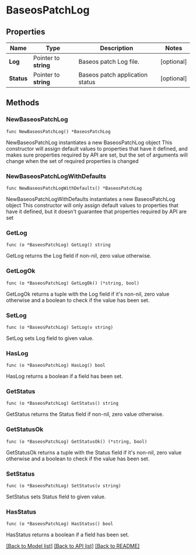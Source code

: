# BaseosPatchLog

## Properties

Name | Type | Description | Notes
------------ | ------------- | ------------- | -------------
**Log** | Pointer to **string** | Baseos patch Log file. | [optional] 
**Status** | Pointer to **string** | Baseos patch application status | [optional] 

## Methods

### NewBaseosPatchLog

`func NewBaseosPatchLog() *BaseosPatchLog`

NewBaseosPatchLog instantiates a new BaseosPatchLog object
This constructor will assign default values to properties that have it defined,
and makes sure properties required by API are set, but the set of arguments
will change when the set of required properties is changed

### NewBaseosPatchLogWithDefaults

`func NewBaseosPatchLogWithDefaults() *BaseosPatchLog`

NewBaseosPatchLogWithDefaults instantiates a new BaseosPatchLog object
This constructor will only assign default values to properties that have it defined,
but it doesn't guarantee that properties required by API are set

### GetLog

`func (o *BaseosPatchLog) GetLog() string`

GetLog returns the Log field if non-nil, zero value otherwise.

### GetLogOk

`func (o *BaseosPatchLog) GetLogOk() (*string, bool)`

GetLogOk returns a tuple with the Log field if it's non-nil, zero value otherwise
and a boolean to check if the value has been set.

### SetLog

`func (o *BaseosPatchLog) SetLog(v string)`

SetLog sets Log field to given value.

### HasLog

`func (o *BaseosPatchLog) HasLog() bool`

HasLog returns a boolean if a field has been set.

### GetStatus

`func (o *BaseosPatchLog) GetStatus() string`

GetStatus returns the Status field if non-nil, zero value otherwise.

### GetStatusOk

`func (o *BaseosPatchLog) GetStatusOk() (*string, bool)`

GetStatusOk returns a tuple with the Status field if it's non-nil, zero value otherwise
and a boolean to check if the value has been set.

### SetStatus

`func (o *BaseosPatchLog) SetStatus(v string)`

SetStatus sets Status field to given value.

### HasStatus

`func (o *BaseosPatchLog) HasStatus() bool`

HasStatus returns a boolean if a field has been set.


[[Back to Model list]](../README.md#documentation-for-models) [[Back to API list]](../README.md#documentation-for-api-endpoints) [[Back to README]](../README.md)


